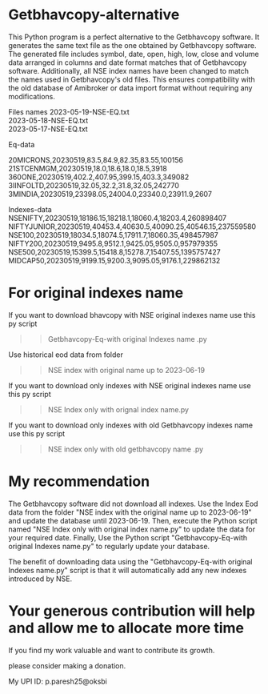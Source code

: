 # Getbhavcopy-alternative

This Python program is a perfect alternative to the Getbhavcopy software.
It generates the same text file as the one obtained by Getbhavcopy software.
The generated file includes symbol, date, open, high, low, close and volume data arranged in columns and date format matches that of Getbhavcopy software.
Additionally, all NSE index names have been changed to match the names used in Getbhavcopy's old files.
This ensures compatibility with the old database of Amibroker or data import format without requiring any modifications.


Files names
2023-05-19-NSE-EQ.txt<br>
2023-05-18-NSE-EQ.txt<br>
2023-05-17-NSE-EQ.txt<br>


Eq-data

20MICRONS,20230519,83.5,84.9,82.35,83.55,100156<br>
21STCENMGM,20230519,18.0,18.6,18.0,18.5,3918<br>
360ONE,20230519,402.2,407.95,399.15,403.3,349082<br>
3IINFOLTD,20230519,32.05,32.2,31.8,32.05,242770<br>
3MINDIA,20230519,23398.05,24004.0,23340.0,23911.9,2607<br>


Indexes-data
NSENIFTY,20230519,18186.15,18218.1,18060.4,18203.4,260898407<br>
NIFTYJUNIOR,20230519,40453.4,40630.5,40090.25,40546.15,237559580<br>
NSE100,20230519,18034.5,18074.5,17911.7,18060.35,498457987<br>
NIFTY200,20230519,9495.8,9512.1,9425.05,9505.0,957979355<br>
NSE500,20230519,15399.5,15418.8,15278.7,15407.55,1395757427<br>
MIDCAP50,20230519,9199.15,9200.3,9095.05,9176.1,229862132<br>

# For original indexes name

If you want to download bhavcopy with NSE original indexes name use this py script 

>> Getbhavcopy-Eq-with original Indexes name .py 

Use historical eod data from folder

>> NSE index with original name up to 2023-06-19 

If you want to download only indexes with NSE original indexes name use this py script 

>> NSE Index only with orignal index name.py

If you want to download only indexes with old Getbhavcopy indexes name use this py script 

>> NSE index only with old getbhavcopy name .py

# My recommendation

The Getbhavcopy software did not download all indexes.
Use the Index Eod data from the folder "NSE index with the original name up to 2023-06-19" and update the database until 2023-06-19.
Then, execute the Python script named "NSE Index only with original index name.py" to update the data for your required date.
Finally, Use the Python script "Getbhavcopy-Eq-with original Indexes name.py" to regularly update your database.

The benefit of downloading data using the "Getbhavcopy-Eq-with original Indexes name.py" script is that it will automatically add any new indexes introduced by NSE.

# Your generous contribution will help and allow me to allocate more time

If you find my work valuable and want to contribute its growth.

please consider making a donation. 

My UPI ID: p.paresh25@oksbi


